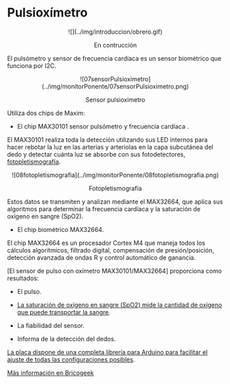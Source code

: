 # **Pulsioxímetro**

<center>
![](../img/introduccion/obrero.gif)

En contrucción
</center>

El pulsómetro y sensor de frecuencia cardíaca es un sensor biométrico que funciona por I2C.
<center>
![07sensorPulsioximetro](../img/monitorPonente/07sensorPulsioximetro.png)

Sensor pulsioximetro
</center>

Utiliza dos chips de Maxim: 
 
- El chip MAX30101 sensor pulsómetro y frecuencia cardíaca . 

El MAX30101 realiza toda la detección utilizando sus LED internos para hacer rebotar la luz en las arterias y arteriolas en la capa subcutánea del dedo y detectar cuánta luz se absorbe con sus fotodetectores, [fotopletismografía](https://es.wikipedia.org/wiki/Fotopletismograf%C3%ADa).

<center>
![08fotopletismografia](../img/monitorPonente/08fotopletismografia.png)

Fotopletismografía
</center>

Estos datos se transmiten y analizan mediante el MAX32664, que aplica sus algoritmos para determinar la frecuencia cardíaca y la saturación de oxígeno en sangre (SpO2).

- El chip biométrico MAX32664.

 El chip  MAX32664 es un procesador Cortex M4 que maneja todos los cálculos algorítmicos, filtrado digital, compensación de presión/posición, detección avanzada de ondas R y control automático de ganancia.

[El sensor de pulso con oxímetro MAX30101/MAX32664] proporciona como resultados:

- El pulso.

- [La saturación de oxígeno en sangre (SpO2) mide la cantidad de oxígeno que puede transportar la sangre](https://blog.orange.es/producto/monitorizacion-de-spo2-wearables/). 

- La fiabilidad del sensor.

- Informa de la detección del dedos. 

[La placa dispone de una completa librería para Arduino para facilitar el ajuste de todas las configuraciones posibles](https://learn.sparkfun.com/tutorials/sparkfun-pulse-oximeter-and-heart-rate-monitor-hookup-guide#reference-tables-and-sensor-settings).

[Más información en Bricogeek](https://tienda.bricogeek.com/luz-infrarrojos/1514-sensor-de-pulso-con-oximetro-max30101-max32664.html)
